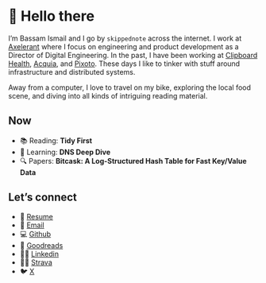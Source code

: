 # 🌌 Hello there

I’m Bassam Ismail and I go by `skippednote` across the internet. I work at [Axelerant](https://www.axelerant.com/) where I focus on engineering and product development as a Director of Digital Engineering. In the past, I have been working at [Clipboard Health](https://www.clipboardhealth.com/), [Acquia](https://www.acquia.com/), and [Pixoto](https://www.pixoto.com/). These days I like to tinker with stuff around infrastructure and distributed systems.

Away from a computer, I love to travel on my bike, exploring the local food scene, and diving into all kinds of intriguing reading material.

## Now
- 📚 Reading: **Tidy First**
- 📖 Learning: **DNS Deep Dive**
- 🔍 Papers: **Bitcask: A Log-Structured Hash Table for Fast Key/Value Data**


## Let’s connect
- 📄 [Resume](/resume.pdf)
- 📩 [Email](mailto:mail@skippednote.dev)
- 💻 [Github](https://www.github.com/skippednote)
- 📖 [Goodreads](https://www.goodreads.com/user/show/51138437-bassam-ismail)
- 👷‍♂️ [Linkedin](https://www.linkedin.com/in/skippednote)
- 🚴‍♂️ [Strava](https://www.strava.com/athletes/3154239)
- 🐦 [X](https://www.x.com/skippednote)
